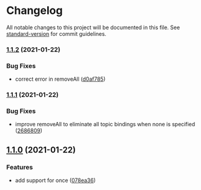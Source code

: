 # Changelog

All notable changes to this project will be documented in this file. See [standard-version](https://github.com/conventional-changelog/standard-version) for commit guidelines.

### [1.1.2](///compare/v1.1.1...v1.1.2) (2021-01-22)


### Bug Fixes

* correct error in removeAll ([d0af785](///commit/d0af7857e4ae7f8bcebbd8f6d8deb15175ad3613))

### [1.1.1](///compare/v1.1.0...v1.1.1) (2021-01-22)


### Bug Fixes

* improve removeAll to eliminate all topic bindings when none is specified ([2686809](///commit/26868099f91d96630e58d304aa840e451142225f))

## [1.1.0](///compare/v1.0.0...v1.1.0) (2021-01-22)


### Features

* add support for once ([078ea36](///commit/078ea36cf7ae611051b26a05759b93a05bc4fcd4))

